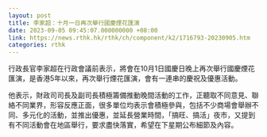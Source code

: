 ```yaml
---
layout: post
title: 李家超：十月一日再次舉行國慶煙花匯演
date: 2023-09-05 09:45:07.000000000 +08:00
link: https://news.rthk.hk/rthk/ch/component/k2/1716793-20230905.htm
categories: rthk
---
```


行政長官李家超在行政會議前表示，將會在10月1日國慶日晚上再次舉行國慶煙花匯演，是香港5年以來，再次舉行煙花匯演，會有一連串的慶祝及優惠活動。

他表示，財政司司長及副司長積極籌備推動晚間活動的工作，正聽取不同意見、聯絡不同業界，形容反應正面，很多單位均表示會積極參與，包括不少商場會舉辦不同、多元化的活動，並推出優惠，並延長營業時間，「搞旺、搞活」夜市，又提到有不同活動會在地區舉行，要求盡快落實，希望在下星期公布細節及內容。
